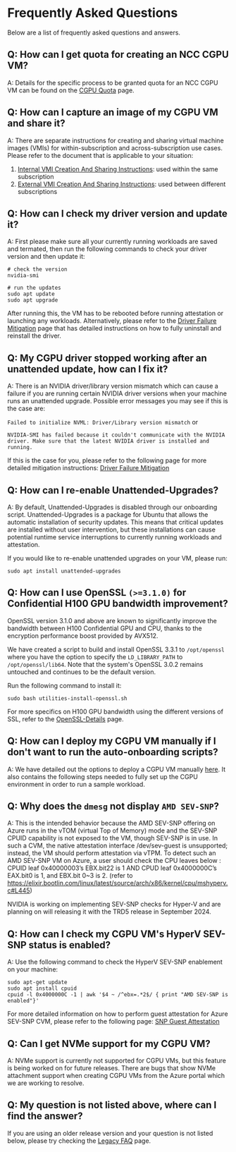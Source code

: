 # Frequently Asked Questions

Below are a list of frequently asked questions and answers.

## Q: How can I get quota for creating an NCC CGPU VM?

A: Details for the specific process to be granted quota for an NCC CGPU VM can be found on the [CGPU Quota](docs/CGPU-Quota.md) page.


## Q: How can I capture an image of my CGPU VM and share it?

A: There are separate instructions for creating and sharing virtual machine images (VMIs) for within-subscription and across-subscription use cases. Please refer to the document that is applicable to your situation: 

1. [Internal VMI Creation And Sharing Instructions](docs/Internal-VMI-Creation-And-Sharing-Instructions.md): used within the same subscription
2. [External VMI Creation And Sharing Instructions](docs/External-VMI-Creation-And-Sharing-Instructions.md): used between different subscriptions


## Q: How can I check my driver version and update it?

A: First please make sure all your currently running workloads are saved and termated, then run the following commands to check your driver version and then update it:
```
# check the version
nvidia-smi

# run the updates
sudo apt update
sudo apt upgrade
```

After running this, the VM has to be rebooted before running attestation or launching any workloads. Alternatively, please refer to the [Driver Failure Mitigation](docs/Driver-Failure-Mitigation.md) page that has detailed instructions on how to fully uninstall and reinstall the driver.


## Q: My CGPU driver stopped working after an unattended update, how can I fix it?

A: There is an NVIDIA driver/library version mismatch which can cause a failure if you are running certain NVIDIA driver versions when your machine runs an unattended upgrade. Possible error messages you may see if this is the case are: 

`Failed to initialize NVML: Driver/Library version mismatch` or 

`NVIDIA-SMI has failed because it couldn't communicate with the NVIDIA driver. Make sure that the latest NVIDIA driver is installed and running.`

If this is the case for you, please refer to the following page for more detailed mitigation instructions: [Driver Failure Mitigation](docs/Driver-Failure-Mitigation.md)


## Q: How can I re-enable Unattended-Upgrades?

A: By default, Unattended-Upgrades is disabled through our onboarding script. Unattended-Upgrades is a package for Ubuntu that allows the automatic installation of security updates. This means that critical updates are installed without user intervention, but these installations can cause potential runtime service interruptions to currently running workloads and attestation.

If you would like to re-enable unattended upgrades on your VM, please run:
```
sudo apt install unattended-upgrades
```


## Q: How can I use OpenSSL `(>=3.1.0)` for Confidential H100 GPU bandwidth improvement?

OpenSSL version 3.1.0 and above are known to significantly improve the bandwidth between H100 Confidential GPU and CPU, thanks to the encryption performance boost provided by AVX512.

We have created a script to build and install OpenSSL 3.3.1 to `/opt/openssl` where you have the option to specify the `LD_LIBRARY_PATH` to `/opt/openssl/lib64`. Note that the system's OpenSSL 3.0.2 remains untouched and continues to be the default version.

Run the following command to install it: 
```
sudo bash utilities-install-openssl.sh
```
For more specifics on H100 GPU bandwidth using the different versions of SSL, refer to the [OpenSSL-Details](docs/OpenSSL-Details.md) page.


## Q: How can I deploy my CGPU VM manually if I don't want to run the auto-onboarding scripts?

A: We have detailed out the options to deploy a CGPU VM manually [here](docs/Confidential-GPU-H100-Manual-Installation-(PMK-for-Windows).md). It also contains the following steps needed to fully set up the CGPU environment in order to run a sample workload.


## Q: Why does the `dmesg` not display `AMD SEV-SNP`?

A: This is the intended behavior because the AMD SEV-SNP offering on Azure runs in the vTOM (virtual Top of Memory) mode and the SEV-SNP CPUID capability is not exposed to the VM, though SEV-SNP is in use. In such a CVM, the native attestation interface /dev/sev-guest is unsupported; instead, the VM should perform attestation via vTPM.
To detect such an AMD SEV-SNP VM on Azure, a user should check the CPU leaves below :
CPUID leaf 0x40000003’s EBX.bit22 is 1 AND
CPUD leaf 0x4000000C’s EAX.bit0 is 1, and EBX.bit 0~3 is 2.
(refer to https://elixir.bootlin.com/linux/latest/source/arch/x86/kernel/cpu/mshyperv.c#L445)

NVIDIA is working on implementing SEV-SNP checks for Hyper-V and are planning on will releasing it with the TRD5 release in September 2024.


## Q: How can I check my CGPU VM's HyperV SEV-SNP status is enabled?

A: Use the following command to check the HyperV SEV-SNP enablement on your machine: 
```
sudo apt-get update
sudo apt install cpuid
cpuid -l 0x4000000C -1 | awk '$4 ~ /^ebx=.*2$/ { print "AMD SEV-SNP is enabled"}'
```

For more detailed information on how to perform guest attestation for Azure SEV-SNP CVM, please refer to the following page: [SNP Guest Attestation](docs/SNP-Guest-Attestation-Verification.md)


## Q: Can I get NVMe support for my CGPU VM?

A: NVMe support is currently not supported for CGPU VMs, but this feature is being worked on for future releases. There are bugs that show NVMe attachment support when creating CGPU VMs from the Azure portal which we are working to resolve.


## Q: My question is not listed above, where can I find the answer?
If you are using an older release version and your question is not listed below, please try checking the [Legacy FAQ](docs/Legacy-FAQ.md) page.
